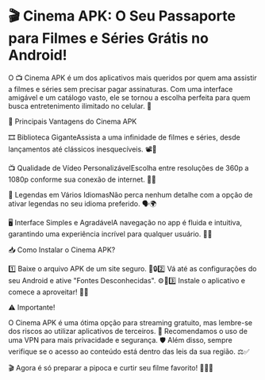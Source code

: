 # 🎬 Cinema APK: O Seu Passaporte para Filmes e Séries Grátis no Android!

O 📺 Cinema APK é um dos aplicativos mais queridos por quem ama assistir a filmes e séries sem precisar pagar assinaturas. Com uma interface amigável e um catálogo vasto, ele se tornou a escolha perfeita para quem busca entretenimento ilimitado no celular. 🎉

🌟 Principais Vantagens do Cinema APK

🎞️ Biblioteca GiganteAssista a uma infinidade de filmes e séries, desde lançamentos até clássicos inesquecíveis. 📽️🍿

📺 Qualidade de Vídeo PersonalizávelEscolha entre resoluções de 360p a 1080p conforme sua conexão de internet. 🔄📡

📝 Legendas em Vários IdiomasNão perca nenhum detalhe com a opção de ativar legendas no seu idioma preferido. 🗣️🌍

🖥️ Interface Simples e AgradávelA navegação no app é fluida e intuitiva, garantindo uma experiência incrível para qualquer usuário. 🤩✨

📥 Como Instalar o Cinema APK?

1️⃣ Baixe o arquivo APK de um site seguro. 🔗🔒2️⃣ Vá até as configurações do seu Android e ative "Fontes Desconhecidas". ⚙️📱3️⃣ Instale o aplicativo e comece a aproveitar! 🎥✅

⚠️ Importante!

O Cinema APK é uma ótima opção para streaming gratuito, mas lembre-se dos riscos ao utilizar aplicativos de terceiros. 🚨 Recomendamos o uso de uma VPN para mais privacidade e segurança. 🛡️ Além disso, sempre verifique se o acesso ao conteúdo está dentro das leis da sua região. ⚖️✅

🎬 Agora é só preparar a pipoca e curtir seu filme favorito! 🍿🎥😃

